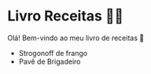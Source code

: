 # Livro Receitas :man_cook:



Olá! Bem-vindo ao meu livro de receitas :wave:

- Strogonoff de frango
- Pavê de Brigadeiro
